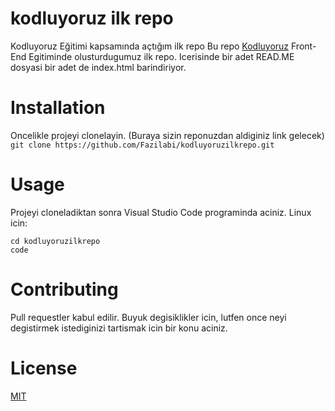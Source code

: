 # kodluyoruz ilk repo
Kodluyoruz Eğitimi kapsamında açtığım ilk repo
Bu repo [Kodluyoruz](http//kodluyoruz.org) Front-End Egitiminde olusturdugumuz ilk repo. Icerisinde bir adet READ.ME dosyasi bir adet de index.html barindiriyor.

# Installation
Oncelikle projeyi clonelayin. (Buraya sizin reponuzdan aldiginiz link gelecek)
`git clone https://github.com/Fazilabi/kodluyoruzilkrepo.git`

# Usage
Projeyi cloneladiktan sonra Visual Studio Code programinda aciniz.
Linux icin:
```
cd kodluyoruzilkrepo
code
```
# Contributing
Pull requestler kabul edilir. Buyuk degisiklikler icin, lutfen once neyi degistirmek istediginizi tartismak icin bir konu aciniz.
# License 
[MIT](https://opensource.org/licenses/MIT)